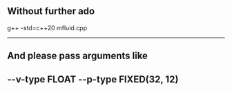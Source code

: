 Without further ado
---

g++ -std=c++20 mfluid.cpp 

---

And please pass arguments like 
---
--v-type FLOAT --p-type FIXED(32, 12)
---